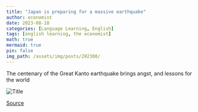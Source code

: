 ```yaml
---
title: "Japan is preparing for a massive earthquake"
author: economist
date: 2023-08-18
categories: [Language Learning, English]
tags: [english learning, the economist]
math: true
mermaid: true
pin: false
img_path: /assets/img/posts/202308/
---
```


The centenary of the Great Kanto earthquake brings angst, and lessons for the world

![Title](20230902_ASD001.webp)



[Source](https://www.ft.com/content/52c805d5-c759-46cc-a0fe-2de2f2d71850)